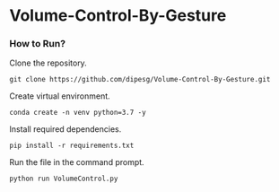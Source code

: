 # Volume-Control-By-Gesture

### How to Run?
Clone the repository.
```
git clone https://github.com/dipesg/Volume-Control-By-Gesture.git
```
Create virtual environment.
```
conda create -n venv python=3.7 -y
```
Install required dependencies.
```
pip install -r requirements.txt
```
Run the file in the command prompt.
```
python run VolumeControl.py
```
